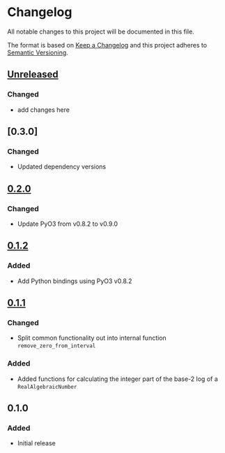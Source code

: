 # Changelog

All notable changes to this project will be documented in this file.

The format is based on [Keep a Changelog](http://keepachangelog.com/en/1.0.0/)
and this project adheres to [Semantic Versioning](http://semver.org/spec/v2.0.0.html).

## [Unreleased]

### Changed

* add changes here

## [0.3.0]

### Changed

* Updated dependency versions

## [0.2.0]

### Changed

* Update PyO3 from v0.8.2 to v0.9.0

## [0.1.2]

### Added

* Add Python bindings using PyO3 v0.8.2

## [0.1.1]

### Changed

* Split common functionality out into internal function `remove_zero_from_interval`

### Added

* Added functions for calculating the integer part of the base-2 log of a `RealAlgebraicNumber`

## 0.1.0

### Added

* Initial release

[Unreleased]: https://salsa.debian.org/Kazan-team/algebraics/-/compare/v0.2.0...master
[0.2.0]: https://salsa.debian.org/Kazan-team/algebraics/-/compare/v0.1.2...v0.2.0
[0.1.2]: https://salsa.debian.org/Kazan-team/algebraics/-/compare/v0.1.1...v0.1.2
[0.1.1]: https://salsa.debian.org/Kazan-team/algebraics/-/compare/v0.1.0...v0.1.1
